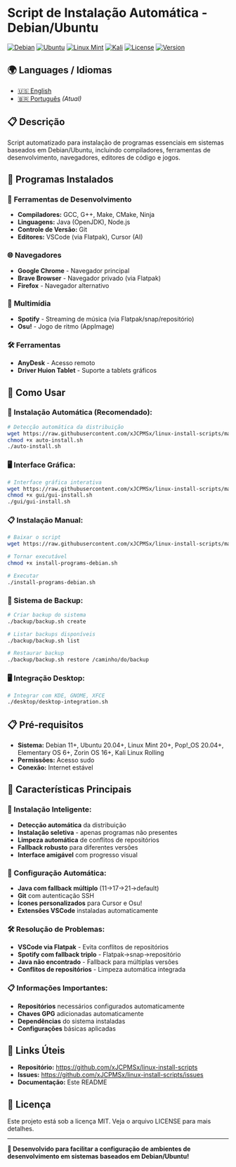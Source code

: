 # Script de Instalação Automática - Debian/Ubuntu

[![Debian](https://img.shields.io/badge/Debian-Supported-red.svg)](https://www.debian.org/)
[![Ubuntu](https://img.shields.io/badge/Ubuntu-Supported-orange.svg)](https://ubuntu.com/)
[![Linux Mint](https://img.shields.io/badge/Linux%20Mint-Supported-green.svg)](https://linuxmint.com/)
[![Kali](https://img.shields.io/badge/Kali-Supported-purple.svg)](https://www.kali.org/)
[![License](https://img.shields.io/badge/License-MIT-yellow.svg)](LICENSE)
[![Version](https://img.shields.io/badge/Version-1.0--beta-orange.svg)](https://github.com/xJCPMSx/linux-install-scripts)

## 🌍 Languages / Idiomas

- [🇺🇸 English](README-EN.md)
- [🇧🇷 Português](README.md) *(Atual)*

## 📋 Descrição
Script automatizado para instalação de programas essenciais em sistemas baseados em Debian/Ubuntu, incluindo compiladores, ferramentas de desenvolvimento, navegadores, editores de código e jogos.

## 🎯 Programas Instalados

### 🔧 **Ferramentas de Desenvolvimento**
- **Compiladores:** GCC, G++, Make, CMake, Ninja
- **Linguagens:** Java (OpenJDK), Node.js
- **Controle de Versão:** Git
- **Editores:** VSCode (via Flatpak), Cursor (AI)

### 🌐 **Navegadores**
- **Google Chrome** - Navegador principal
- **Brave Browser** - Navegador privado (via Flatpak)
- **Firefox** - Navegador alternativo

### 🎵 **Multimídia**
- **Spotify** - Streaming de música (via Flatpak/snap/repositório)
- **Osu!** - Jogo de ritmo (AppImage)

### 🛠️ **Ferramentas**
- **AnyDesk** - Acesso remoto
- **Driver Huion Tablet** - Suporte a tablets gráficos

## 🚀 Como Usar

### **🎯 Instalação Automática (Recomendado):**
```bash
# Detecção automática da distribuição
wget https://raw.githubusercontent.com/xJCPMSx/linux-install-scripts/main/auto-install.sh
chmod +x auto-install.sh
./auto-install.sh
```

### **🖥️ Interface Gráfica:**
```bash
# Interface gráfica interativa
wget https://raw.githubusercontent.com/xJCPMSx/linux-install-scripts/main/gui/gui-install.sh
chmod +x gui/gui-install.sh
./gui/gui-install.sh
```

### **📋 Instalação Manual:**
```bash
# Baixar o script
wget https://raw.githubusercontent.com/xJCPMSx/linux-install-scripts/main/debian/install-programs-debian.sh

# Tornar executável
chmod +x install-programs-debian.sh

# Executar
./install-programs-debian.sh
```

### **💾 Sistema de Backup:**
```bash
# Criar backup do sistema
./backup/backup.sh create

# Listar backups disponíveis
./backup/backup.sh list

# Restaurar backup
./backup/backup.sh restore /caminho/do/backup
```

### **🖥️ Integração Desktop:**
```bash
# Integrar com KDE, GNOME, XFCE
./desktop/desktop-integration.sh
```

## 📋 Pré-requisitos
- **Sistema:** Debian 11+, Ubuntu 20.04+, Linux Mint 20+, Pop!_OS 20.04+, Elementary OS 6+, Zorin OS 16+, Kali Linux Rolling
- **Permissões:** Acesso sudo
- **Conexão:** Internet estável

## 🎯 Características Principais

### **🚀 Instalação Inteligente:**
- **Detecção automática** da distribuição
- **Instalação seletiva** - apenas programas não presentes
- **Limpeza automática** de conflitos de repositórios
- **Fallback robusto** para diferentes versões
- **Interface amigável** com progresso visual

### **🔧 Configuração Automática:**
- **Java com fallback múltiplo** (11→17→21→default)
- **Git** com autenticação SSH
- **Ícones personalizados** para Cursor e Osu!
- **Extensões VSCode** instaladas automaticamente

### **🛠️ Resolução de Problemas:**
- **VSCode via Flatpak** - Evita conflitos de repositórios
- **Spotify com fallback triplo** - Flatpak→snap→repositório
- **Java não encontrado** - Fallback para múltiplas versões
- **Conflitos de repositórios** - Limpeza automática integrada

### **📋 Informações Importantes:**
- **Repositórios** necessários configurados automaticamente
- **Chaves GPG** adicionadas automaticamente
- **Dependências** do sistema instaladas
- **Configurações** básicas aplicadas

## 🔗 Links Úteis
- **Repositório:** https://github.com/xJCPMSx/linux-install-scripts
- **Issues:** https://github.com/xJCPMSx/linux-install-scripts/issues
- **Documentação:** Este README

## 📄 Licença
Este projeto está sob a licença MIT. Veja o arquivo LICENSE para mais detalhes.

---
**🎉 Desenvolvido para facilitar a configuração de ambientes de desenvolvimento em sistemas baseados em Debian/Ubuntu!**
